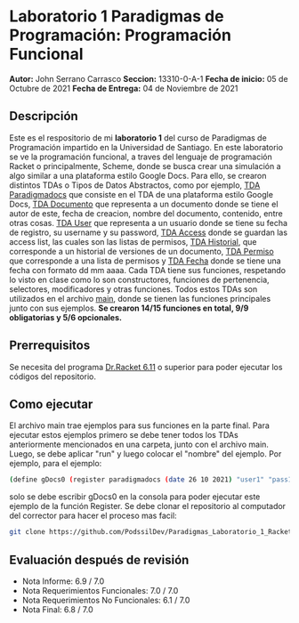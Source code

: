 # Laboratorio 1 Paradigmas de Programación: Programación Funcional
**Autor:** John Serrano Carrasco
**Seccion:** 13310-0-A-1
**Fecha de inicio:** 05 de Octubre de 2021
**Fecha de Entrega:** 04 de Noviembre de 2021

## Descripción
Este es el respositorio de mi **laboratorio 1** del curso de Paradigmas de Programación impartido en la Universidad de Santiago. En este laboratorio se ve la programación funcional, a traves del lenguaje de programación Racket o principalmente, Scheme, donde se busca crear una simulación a algo similar a una plataforma estilo Google Docs.
Para ello, se crearon distintos TDAs o Tipos de Datos Abstractos, como por ejemplo, [TDA Paradigmadocs](https://github.com/PodssilDev/Paradigmas_Laboratorio_1_Racket_Scheme/blob/main/TDAParadigmadocs.rkt) que consiste en el TDA de una plataforma estilo Google Docs, [TDA Documento](https://github.com/PodssilDev/Paradigmas_Laboratorio_1_Racket_Scheme/blob/main/TDADocumento.rkt) que representa a un documento donde se tiene el autor de este, fecha de creacion, nombre del documento, contenido, entre otras cosas. [TDA User](https://github.com/PodssilDev/Paradigmas_Laboratorio_1_Racket_Scheme/blob/main/TDAUser.rkt) que representa a un usuario donde se tiene su fecha de registro, su username y su password, [TDA Access](https://github.com/PodssilDev/Paradigmas_Laboratorio_1_Racket_Scheme/blob/main/TDAAccess.rkt) donde se guardan las access list, las cuales son las listas de permisos, [TDA Historial](https://github.com/PodssilDev/Paradigmas_Laboratorio_1_Racket_Scheme/blob/main/TDAHistorial.rkt), que corresponde a un historial de versiones de un documento, [TDA Permiso](https://github.com/PodssilDev/Paradigmas_Laboratorio_1_Racket_Scheme/blob/main/TDAPermiso.rkt) que corresponde a una lista de permisos 
y [TDA Fecha](https://github.com/PodssilDev/Paradigmas_Laboratorio_1_Racket_Scheme/blob/main/TDAFecha.rkt) donde se tiene una fecha con formato dd mm aaaa. Cada TDA tiene sus funciones, respetando lo visto en clase como lo son constructores, funciones de pertenencia, selectores, modificadores y otras funciones.
Todos estos TDAs son utilizados en el archivo [main](https://github.com/PodssilDev/Paradigmas_Laboratorio_1_Racket_Scheme/blob/main/main.rkt), donde se tienen las funciones principales junto con sus ejemplos. **Se crearon 14/15 funciones en total, 9/9 obligatorias y 5/6 opcionales.**
## Prerrequisitos
Se necesita del programa [Dr.Racket 6.11](https://download.racket-lang.org) o superior para poder ejecutar los códigos del repositorio.
## Como ejecutar
El archivo main trae ejemplos para sus funciones en la parte final. Para ejecutar estos ejemplos primero se debe tener todos los TDAs anteriormente mencionados en una carpeta, junto con el archivo main. Luego, se debe aplicar "run" y luego colocar el "nombre" del ejemplo. Por ejemplo, para el ejemplo: 
```sh
(define gDocs0 (register paradigmadocs (date 26 10 2021) "user1" "pass1"))
```
solo se debe escribir gDocs0 en la consola para poder ejecutar este ejemplo de la función Register.
Se debe clonar el repositorio al computador del corrector para hacer el proceso mas facil:
```sh
git clone https://github.com/PodssilDev/Paradigmas_Laboratorio_1_Racket_Scheme.git
```

## Evaluación después de revisión
* Nota Informe: 6.9 / 7.0
* Nota Requerimientos Funcionales: 7.0 / 7.0
* Nota Requerimientos No Funcionales: 6.1 / 7.0
* Nota Final: 6.8 / 7.0
